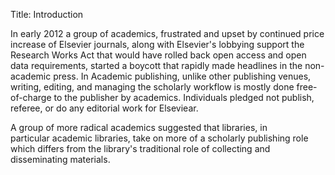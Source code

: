 Title: Introduction

In early 2012 a group of academics, frustrated and upset by continued
price increase of Elsevier journals, along with Elsevier's lobbying
support the Research Works Act that would have rolled back open access
and open data requirements, started a boycott that rapidly made 
headlines in the non-academic press. In Academic publishing, unlike
other publishing venues, writing, editing, and managing the scholarly 
workflow is mostly done free-of-charge to the publisher by academics.
Individuals pledged not publish, referee, or do any editorial work for
Elseviear.
   
A group of more radical academics suggested that libraries, in  
particular academic libraries, take on more of a scholarly publishing
role which differs from the library's traditional role of collecting
and disseminating materials.

